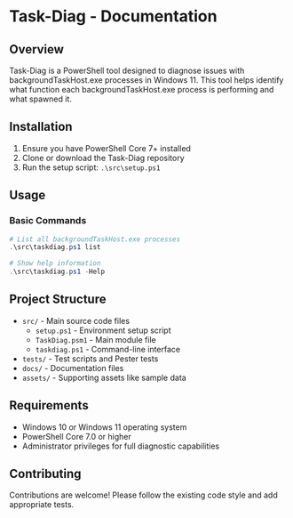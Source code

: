 # Task-Diag - Documentation

## Overview

Task-Diag is a PowerShell tool designed to diagnose issues with backgroundTaskHost.exe processes in Windows 11. This tool helps identify what function each backgroundTaskHost.exe process is performing and what spawned it.

## Installation

1. Ensure you have PowerShell Core 7+ installed
2. Clone or download the Task-Diag repository
3. Run the setup script: `.\src\setup.ps1`

## Usage

### Basic Commands

```powershell
# List all backgroundTaskHost.exe processes
.\src\taskdiag.ps1 list

# Show help information
.\src\taskdiag.ps1 -Help
```

## Project Structure

- `src/` - Main source code files
  - `setup.ps1` - Environment setup script
  - `TaskDiag.psm1` - Main module file
  - `taskdiag.ps1` - Command-line interface
- `tests/` - Test scripts and Pester tests
- `docs/` - Documentation files
- `assets/` - Supporting assets like sample data

## Requirements

- Windows 10 or Windows 11 operating system
- PowerShell Core 7.0 or higher
- Administrator privileges for full diagnostic capabilities

## Contributing

Contributions are welcome! Please follow the existing code style and add appropriate tests.